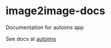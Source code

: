 # image2image-docs
 Documentation for autoims app

See docs at [autoims](https://vandeplaslab.github.io/autoims-docs/index.html)
